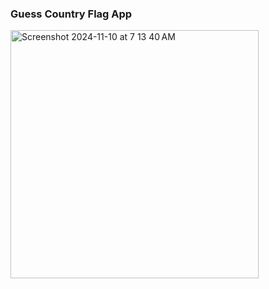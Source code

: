 ### Guess Country Flag App

<img width="397" alt="Screenshot 2024-11-10 at 7 13 40 AM" src="https://github.com/user-attachments/assets/7f67968e-b201-46dc-8d55-b645006551ab">
